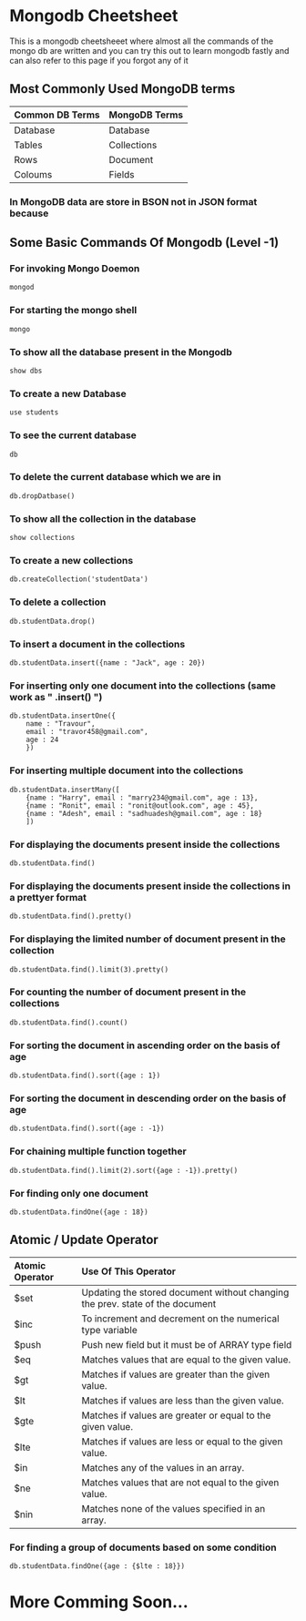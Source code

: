 
# Mongodb Cheetsheet

This is a mongodb cheetsheeet where almost all the commands of the mongo db are written and you can try this out to learn mongodb fastly and can also refer to this page if you forgot any of it

## Most Commonly Used MongoDB terms

| Common DB Terms | MongoDB Terms |
| :-------- | :------- | 
| Database | Database |
| Tables | Collections |
| Rows | Document |
| Coloums | Fields |

### In MongoDB data are store in BSON not in JSON format because 




## Some Basic Commands Of Mongodb (Level  -1)

### For invoking Mongo Doemon 
    mongod
### For starting the mongo shell 
    mongo
### To show all the database present in the Mongodb 
    show dbs
### To create a new Database
    use students
### To see the current database 
    db
### To delete the current database which we are in 
    db.dropDatbase()
### To show all the collection in the database 
    show collections
### To create a new collections
    db.createCollection('studentData')
### To delete a collection
    db.studentData.drop()
### To insert a document in the collections
    db.studentData.insert({name : "Jack", age : 20})
### For inserting only one document into the collections (same work as " .insert() ")
    db.studentData.insertOne({
        name : "Travour", 
        email : "travor458@gmail.com",
        age : 24
        })
### For inserting multiple document into the collections
    db.studentData.insertMany([
        {name : "Harry", email : "marry234@gmail.com", age : 13}, 
        {name : "Ronit", email : "ronit@outlook.com", age : 45}, 
        {name : "Adesh", email : "sadhuadesh@gmail.com", age : 18}
        ])
### For displaying the documents present inside the collections
    db.studentData.find()
### For displaying the documents present inside the collections in a prettyer format
    db.studentData.find().pretty()
### For displaying the limited number of document present in the collection
    db.studentData.find().limit(3).pretty()
### For counting the number of document present in the collections
    db.studentData.find().count()
### For sorting the document in ascending order on the basis of age
    db.studentData.find().sort({age : 1})
### For sorting the document in descending order on the basis of age
    db.studentData.find().sort({age : -1})
### For chaining multiple function together
    db.studentData.find().limit(2).sort({age : -1}).pretty()
### For finding only one document 
    db.studentData.findOne({age : 18})
## Atomic / Update Operator
| Atomic Operator | Use Of This Operator |
| :-------- | :------- | 
| $set | Updating the stored document without changing the prev. state of the document |
| $inc | To increment and decrement on the numerical type variable |
| $push | Push new field but it must be of ARRAY type field |
| $eq     |    Matches values that are equal to the given value. |
|$gt     |    Matches if values are greater than the given value.|
|$lt     |    Matches if values are less than the given value.|
|$gte    |    Matches if values are greater or equal to the given value.|
|$lte    |    Matches if values are less or equal to the given value.|
|$in     |    Matches any of the values in an array.|
|$ne     |    Matches values that are not equal to the given value.|
|$nin    |    Matches none of the values specified in an array.|

### For finding a group of documents based on some condition
    db.studentData.findOne({age : {$lte : 18}})


# More Comming Soon...
